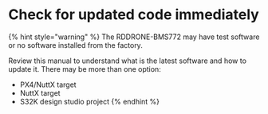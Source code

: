 # Check for updated code immediately

{% hint style="warning" %}
The RDDRONE-BMS772 may have test software or no software installed from the factory. 

Review this manual to understand what is the latest software and how to update it. There may be more than one option:

* PX4/NuttX target
* NuttX target
* S32K design studio project
{% endhint %}



